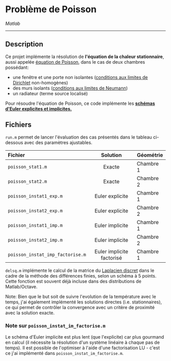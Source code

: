 # Problème de Poisson

 *Matlab*

---
## Description
Ce projet implémente la résolution de **l'équation de la chaleur stationnaire**, aussi appelée [équation de Poisson](https://fr.wikipedia.org/wiki/%C3%89quation_de_Poisson), dans le cas de deux chambres possédant:

- une fenêtre et une porte non isolantes ([conditions aux limites de Dirichlet](https://fr.wikipedia.org/wiki/Condition_aux_limites_de_Dirichlet) non-homogènes)
- des murs isolants ([conditions aux limites de Neumann](https://fr.wikipedia.org/wiki/Condition_aux_limites_de_Neumann))
- un radiateur (terme source localisé)

Pour résoudre l'équation de Poisson, ce code implémente les [**schémas d'Euler explicites et implicites.**](https://fr.wikipedia.org/wiki/M%C3%A9thode_d%27Euler)

## Fichiers

`run.m` permet de lancer l'évaluation des cas présentés dans le tableau ci-dessous avec des paramètres ajustables.

| Fichier        | Solution      | Géométrie |
| :------------- |:-------------:|---|
| `poisson_stat1.m`      | Exacte | Chambre 1 | 
| `poisson_stat2.m`      | Exacte | Chambre 2 | 
| `poisson_instat1_exp.m`      | Euler explicite | Chambre 1 | 
| `poisson_instat2_exp.m`      | Euler explicite | Chambre 2 |
| `poisson_instat1_imp.m`      | Euler implicite | Chambre 1 |
| `poisson_instat2_imp.m`      | Euler implicite | Chambre 2 |
| `poisson_instat_imp_factorise.m` | Euler implicite factorisé | Chambre 1 |

`delsq.m` implémente le calcul de la matrice du [Laplacien discret](https://fr.wikipedia.org/wiki/Laplacien_discret) dans le cadre de la méthode des différences finies, selon un schéma à 5 points. Cette fonction est souvent déjà incluse dans des distributions de Matlab/Octave.

Note: Bien que le but soit de suivre l'evolution de la température avec le temps, j'ai également implémenté les solutions directes (i.e. stationnaires), ce qui permet de contrôler la convergence avec un critère de proximité avec la solution exacte.

### Note sur `poisson_instat_im_factorise.m`

Le schéma d'Euler implicite est plus lent (que l'explicite) car plus gourmand en calcul (il nécessite la résolution d'un système linéaire à chaque pas de temps). Il est possible de l'optimiser à l'aide d'une factorisation LU - c'est ce j'ai implémenté dans `poisson_instat_im_factorise.m`.
